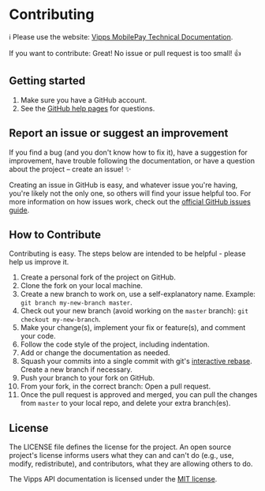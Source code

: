 <!-- START_METADATA
---
draft: true
title: Contributing
sidebar_position: 199
pagination_next: null
pagination_prev: null
---
END_METADATA -->

# Contributing

<!-- START_COMMENT -->

ℹ️ Please use the website:
[Vipps MobilePay Technical Documentation](https://developer.vippsmobilepay.com/).

<!-- END_COMMENT -->

If you want to contribute: Great! No issue or pull request is too small! 👍

## Getting started

1. Make sure you have a GitHub account.
1. See the [GitHub help pages](https://help.github.com) for questions.

## Report an issue or suggest an improvement

If you find a bug (and you don't know how to fix it), have a suggestion for improvement,
have trouble following the documentation, or have a question about the project – create an issue! ✨

Creating an issue in GitHub is easy, and whatever issue you're having, you're likely not the only one,
so others will find your issue helpful too. For more information on how issues work,
check out the [official GitHub issues guide](https://guides.github.com/features/issues/).

## How to Contribute

Contributing is easy. The steps below are intended to be helpful - please help us improve it.

1. Create a personal fork of the project on GitHub.
1. Clone the fork on your local machine.
1. Create a new branch to work on, use a self-explanatory name. Example: `git branch my-new-branch master`.
1. Check out your new branch (avoid working on the `master` branch): `git checkout my-new-branch`.
1. Make your change(s), implement your fix or feature(s), and comment your code.
1. Follow the code style of the project, including indentation.
1. Add or change the documentation as needed.
1. Squash your commits into a single commit with git's [interactive rebase](https://help.github.com/articles/interactive-rebase). Create a new branch if necessary.
1. Push your branch to your fork on GitHub.
1. From your fork, in the correct branch: Open a pull request.
1. Once the pull request is approved and merged, you can pull the changes from `master` to your local repo, and delete your extra branch(es).

## License

The LICENSE file defines the license for the project. An open source project's license
informs users what they can and can't do (e.g., use, modify, redistribute), and contributors,
what they are allowing others to do.

The Vipps API documentation is licensed under the [MIT license](https://choosealicense.com/licenses/mit/).
